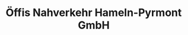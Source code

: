 ---
title: "Öffis Nahverkehr Hameln-Pyrmont GmbH"
url: /hameln/oeffis-nahverkehr-hameln-pyrmont-gmbh/
shop: Tickets
---